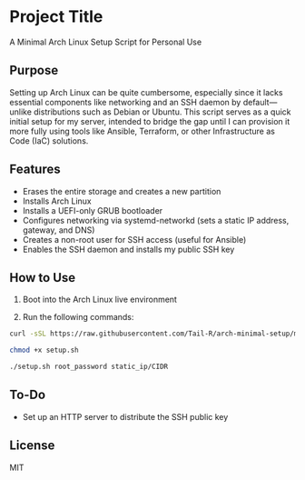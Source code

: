 # Project Title

A Minimal Arch Linux Setup Script for Personal Use

## Purpose

Setting up Arch Linux can be quite cumbersome, especially since it lacks essential components like networking and an SSH daemon by default—unlike distributions such as Debian or Ubuntu. This script serves as a quick initial setup for my server, intended to bridge the gap until I can provision it more fully using tools like Ansible, Terraform, or other Infrastructure as Code (IaC) solutions.

## Features

- Erases the entire storage and creates a new partition
- Installs Arch Linux
- Installs a UEFI-only GRUB bootloader
- Configures networking via systemd-networkd (sets a static IP address, gateway, and DNS)
- Creates a non-root user for SSH access (useful for Ansible)
- Enables the SSH daemon and installs my public SSH key

## How to Use

1. Boot into the Arch Linux live environment

2. Run the following commands:
```bash
curl -sSL https://raw.githubusercontent.com/Tail-R/arch-minimal-setup/main/setup.sh -o setup.sh

chmod +x setup.sh

./setup.sh root_password static_ip/CIDR
```

## To-Do

- Set up an HTTP server to distribute the SSH public key

## License

MIT